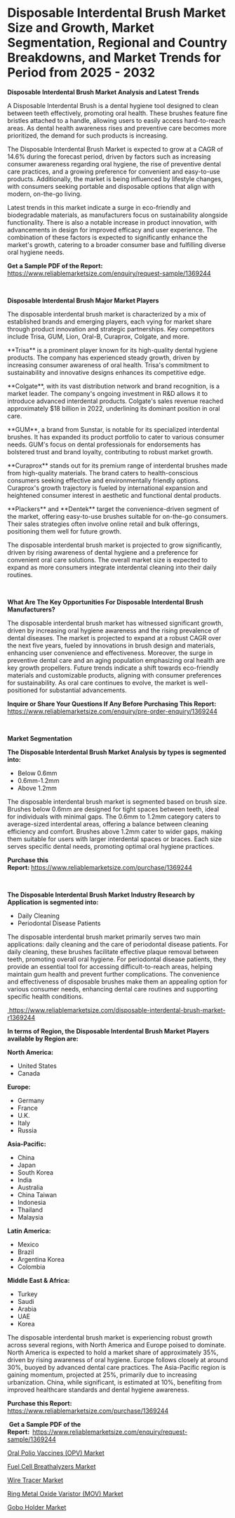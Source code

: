 <p><h1>Disposable Interdental Brush Market Size and Growth, Market Segmentation, Regional and Country Breakdowns, and Market Trends for Period from 2025 -  2032</h1></p><p><strong>Disposable Interdental Brush Market Analysis and Latest Trends</strong></p>
<p><p>A Disposable Interdental Brush is a dental hygiene tool designed to clean between teeth effectively, promoting oral health. These brushes feature fine bristles attached to a handle, allowing users to easily access hard-to-reach areas. As dental health awareness rises and preventive care becomes more prioritized, the demand for such products is increasing.</p><p>The Disposable Interdental Brush Market is expected to grow at a CAGR of 14.6% during the forecast period, driven by factors such as increasing consumer awareness regarding oral hygiene, the rise of preventive dental care practices, and a growing preference for convenient and easy-to-use products. Additionally, the market is being influenced by lifestyle changes, with consumers seeking portable and disposable options that align with modern, on-the-go living.</p><p>Latest trends in this market indicate a surge in eco-friendly and biodegradable materials, as manufacturers focus on sustainability alongside functionality. There is also a notable increase in product innovation, with advancements in design for improved efficacy and user experience. The combination of these factors is expected to significantly enhance the market's growth, catering to a broader consumer base and fulfilling diverse oral hygiene needs.</p></p>
<p><strong>Get a Sample PDF of the Report:&nbsp;</strong> <a href="https://www.reliablemarketsize.com/enquiry/request-sample/1369244?utm_campaign=2447&utm_medium=2&utm_source=Github&utm_content=ia&utm_term=22032025&utm_id=disposable-interdental-brush">https://www.reliablemarketsize.com/enquiry/request-sample/1369244</a></p>
<p>&nbsp;</p>
<p><strong>Disposable Interdental Brush Major Market Players</strong></p>
<p><p>The disposable interdental brush market is characterized by a mix of established brands and emerging players, each vying for market share through product innovation and strategic partnerships. Key competitors include Trisa, GUM, Lion, Oral-B, Curaprox, Colgate, and more.</p><p>**Trisa** is a prominent player known for its high-quality dental hygiene products. The company has experienced steady growth, driven by increasing consumer awareness of oral health. Trisa's commitment to sustainability and innovative designs enhances its competitive edge.</p><p>**Colgate**, with its vast distribution network and brand recognition, is a market leader. The company's ongoing investment in R&D allows it to introduce advanced interdental products. Colgate's sales revenue reached approximately $18 billion in 2022, underlining its dominant position in oral care.</p><p>**GUM**, a brand from Sunstar, is notable for its specialized interdental brushes. It has expanded its product portfolio to cater to various consumer needs. GUM's focus on dental professionals for endorsements has bolstered trust and brand loyalty, contributing to robust market growth.</p><p>**Curaprox** stands out for its premium range of interdental brushes made from high-quality materials. The brand caters to health-conscious consumers seeking effective and environmentally friendly options. Curaprox's growth trajectory is fueled by international expansion and heightened consumer interest in aesthetic and functional dental products.</p><p>**Plackers** and **Dentek** target the convenience-driven segment of the market, offering easy-to-use brushes suitable for on-the-go consumers. Their sales strategies often involve online retail and bulk offerings, positioning them well for future growth.</p><p>The disposable interdental brush market is projected to grow significantly, driven by rising awareness of dental hygiene and a preference for convenient oral care solutions. The overall market size is expected to expand as more consumers integrate interdental cleaning into their daily routines.</p></p>
<p>&nbsp;</p>
<p><strong>What Are The Key Opportunities For Disposable Interdental Brush Manufacturers?</strong></p>
<p><p>The disposable interdental brush market has witnessed significant growth, driven by increasing oral hygiene awareness and the rising prevalence of dental diseases. The market is projected to expand at a robust CAGR over the next five years, fueled by innovations in brush design and materials, enhancing user convenience and effectiveness. Moreover, the surge in preventive dental care and an aging population emphasizing oral health are key growth propellers. Future trends indicate a shift towards eco-friendly materials and customizable products, aligning with consumer preferences for sustainability. As oral care continues to evolve, the market is well-positioned for substantial advancements.</p></p>
<p><strong>Inquire or Share Your Questions If Any Before Purchasing This Report:</strong> <a href="https://www.reliablemarketsize.com/enquiry/pre-order-enquiry/1369244?utm_campaign=2447&utm_medium=2&utm_source=Github&utm_content=ia&utm_term=22032025&utm_id=disposable-interdental-brush">https://www.reliablemarketsize.com/enquiry/pre-order-enquiry/1369244</a></p>
<p>&nbsp;</p>
<p><strong>Market Segmentation</strong></p>
<p><strong>The Disposable Interdental Brush Market Analysis by types is segmented into:</strong></p>
<p><ul><li>Below 0.6mm</li><li>0.6mm-1.2mm</li><li>Above 1.2mm</li></ul></p>
<p><p>The disposable interdental brush market is segmented based on brush size. Brushes below 0.6mm are designed for tight spaces between teeth, ideal for individuals with minimal gaps. The 0.6mm to 1.2mm category caters to average-sized interdental areas, offering a balance between cleaning efficiency and comfort. Brushes above 1.2mm cater to wider gaps, making them suitable for users with larger interdental spaces or braces. Each size serves specific dental needs, promoting optimal oral hygiene practices.</p></p>
<p><strong>Purchase this Report:&nbsp;</strong><a href="https://www.reliablemarketsize.com/purchase/1369244?utm_campaign=2447&utm_medium=2&utm_source=Github&utm_content=ia&utm_term=22032025&utm_id=disposable-interdental-brush">https://www.reliablemarketsize.com/purchase/1369244</a></p>
<p>&nbsp;</p>
<p><strong>The Disposable Interdental Brush Market Industry Research by Application is segmented into:</strong></p>
<p><ul><li>Daily Cleaning</li><li>Periodontal Disease Patients</li></ul></p>
<p><p>The disposable interdental brush market primarily serves two main applications: daily cleaning and the care of periodontal disease patients. For daily cleaning, these brushes facilitate effective plaque removal between teeth, promoting overall oral hygiene. For periodontal disease patients, they provide an essential tool for accessing difficult-to-reach areas, helping maintain gum health and prevent further complications. The convenience and effectiveness of disposable brushes make them an appealing option for various consumer needs, enhancing dental care routines and supporting specific health conditions.</p></p>
<p><a href="https://www.reliablemarketsize.com/disposable-interdental-brush-market-r1369244?utm_campaign=2447&utm_medium=2&utm_source=Github&utm_content=ia&utm_term=22032025&utm_id=disposable-interdental-brush">&nbsp;https://www.reliablemarketsize.com/disposable-interdental-brush-market-r1369244</a></p>
<p><strong>In terms of Region, the Disposable Interdental Brush Market Players available by Region are:</strong></p>
<p>
    <p> <strong> North America: </strong>
        <ul>
            <li>United States</li>
            <li>Canada</li>
        </ul>
        </p> 
    <p> <strong> Europe: </strong>
        <ul>
            <li>Germany</li>
            <li>France</li>
            <li>U.K.</li>
            <li>Italy</li>
            <li>Russia</li>
        </ul>
        </p> 
    <p> <strong> Asia-Pacific: </strong>
        <ul>
            <li>China</li>
            <li>Japan</li>
            <li>South Korea</li>
            <li>India</li>
            <li>Australia</li>
            <li>China Taiwan</li>
            <li>Indonesia</li>
            <li>Thailand</li>
            <li>Malaysia</li>
        </ul>
        </p> 
    <p> <strong> Latin America: </strong>
        <ul>
            <li>Mexico</li>
            <li>Brazil</li>
            <li>Argentina Korea</li>
            <li>Colombia</li>
        </ul>
        </p> 
    <p> <strong> Middle East & Africa: </strong>
        <ul>
            <li>Turkey</li>
            <li>Saudi</li>
            <li>Arabia</li>
            <li>UAE</li>
            <li>Korea</li>
        </ul>
    </p>
    </p>
<p><p>The disposable interdental brush market is experiencing robust growth across several regions, with North America and Europe poised to dominate. North America is expected to hold a market share of approximately 35%, driven by rising awareness of oral hygiene. Europe follows closely at around 30%, buoyed by advanced dental care practices. The Asia-Pacific region is gaining momentum, projected at 25%, primarily due to increasing urbanization. China, while significant, is estimated at 10%, benefiting from improved healthcare standards and dental hygiene awareness.</p></p>
<p><strong>Purchase this Report: </strong><a href="https://www.reliablemarketsize.com/purchase/1369244?utm_campaign=2447&utm_medium=2&utm_source=Github&utm_content=ia&utm_term=22032025&utm_id=disposable-interdental-brush">https://www.reliablemarketsize.com/purchase/1369244</a></p>
<p>&nbsp;<strong>Get a Sample PDF of the Report:&nbsp;&nbsp;</strong><a href="https://www.reliablemarketsize.com/enquiry/request-sample/1369244?utm_campaign=2447&utm_medium=2&utm_source=Github&utm_content=ia&utm_term=22032025&utm_id=disposable-interdental-brush">https://www.reliablemarketsize.com/enquiry/request-sample/1369244</a></p>
<p><strong></strong></p>
<p><p><a href="https://github.com/smarzkathyb6/Market-Research-Report-List-1/blob/main/oral-polio-vaccines-opv-market.md?utm_campaign=2447&utm_medium=2&utm_source=Github&utm_content=ia&utm_term=22032025&utm_id=disposable-interdental-brush">Oral Polio Vaccines (OPV) Market</a></p><p><a href="https://www.linkedin.com/pulse/global-fuel-cell-breathalyzers-market-analysis-from-2025-0etff?utm_campaign=2447&utm_medium=2&utm_source=Github&utm_content=ia&utm_term=22032025&utm_id=disposable-interdental-brush">Fuel Cell Breathalyzers Market</a></p><p><a href="https://www.linkedin.com/pulse/current-future-growth-potential-wire-tracer-market-anticipated-gtupf?utm_campaign=2447&utm_medium=2&utm_source=Github&utm_content=ia&utm_term=22032025&utm_id=disposable-interdental-brush">Wire Tracer Market</a></p><p><a href="https://github.com/ernierintzfu/Market-Research-Report-List-1/blob/main/ring-metal-oxide-varistor-mov-market.md?utm_campaign=2447&utm_medium=2&utm_source=Github&utm_content=ia&utm_term=22032025&utm_id=disposable-interdental-brush">Ring Metal Oxide Varistor (MOV) Market</a></p><p><a href="https://www.linkedin.com/pulse/latest-research-gobo-holder-market-revenue-valuation-trends-msxqf?utm_campaign=2447&utm_medium=2&utm_source=Github&utm_content=ia&utm_term=22032025&utm_id=disposable-interdental-brush">Gobo Holder Market</a></p></p>